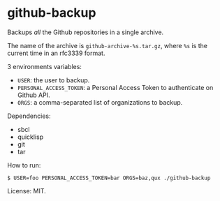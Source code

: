 # github-backup

Backups *all* the Github repositories in a single archive.

The name of the archive is `github-archive-%s.tar.gz`, where `%s` is
the current time in an rfc3339 format.

3 environments variables:

- `USER`: the user to backup.
- `PERSONAL_ACCESS_TOKEN`: a Personal Access Token to authenticate on Github API.
- `ORGS`: a comma-separated list of organizations to backup.

Dependencies:

- sbcl
- quicklisp
- git
- tar

How to run:

    $ USER=foo PERSONAL_ACCESS_TOKEN=bar ORGS=baz,qux ./github-backup

License: MIT.
